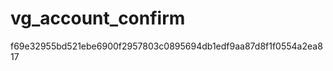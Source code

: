 vg_account_confirm
==================
f69e32955bd521ebe6900f2957803c0895694db1edf9aa87d8f1f0554a2ea817

